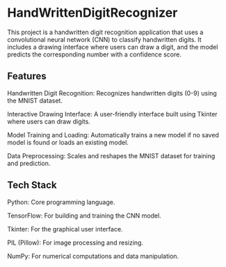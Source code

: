 # HandWrittenDigitRecognizer
This project is a handwritten digit recognition application that uses a convolutional neural network (CNN) to classify handwritten digits. It includes a drawing interface where users can draw a digit, and the model predicts the corresponding number with a confidence score.

## Features
Handwritten Digit Recognition: Recognizes handwritten digits (0-9) using the MNIST dataset.

Interactive Drawing Interface: A user-friendly interface built using Tkinter where users can draw digits.

Model Training and Loading: Automatically trains a new model if no saved model is found or loads an existing model.

Data Preprocessing: Scales and reshapes the MNIST dataset for training and prediction.

## Tech Stack
Python: Core programming language.

TensorFlow: For building and training the CNN model.

Tkinter: For the graphical user interface.

PIL (Pillow): For image processing and resizing.

NumPy: For numerical computations and data manipulation.
